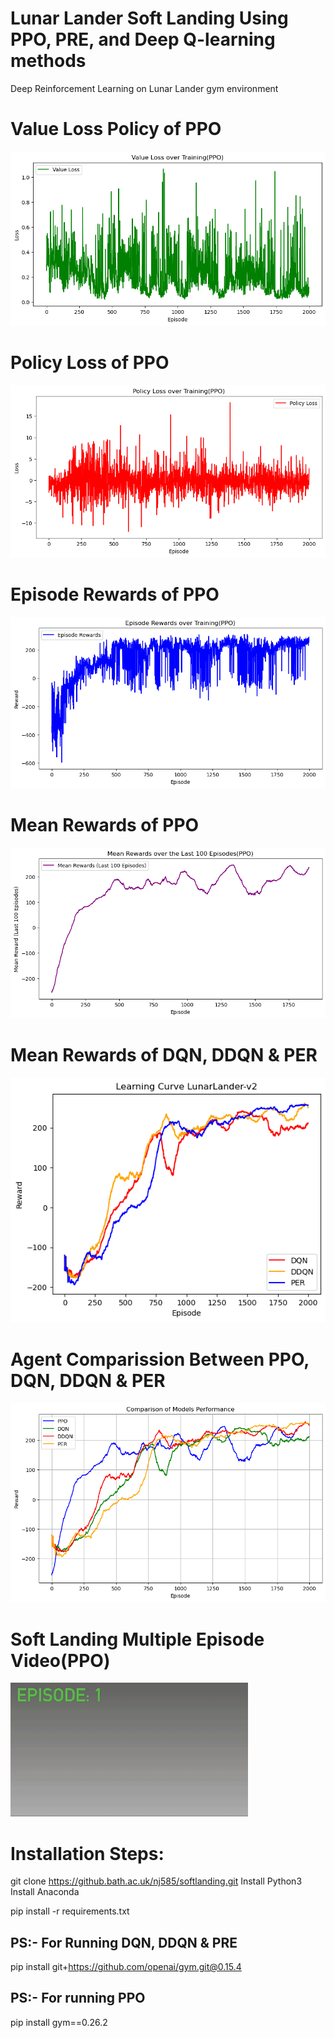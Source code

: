 # Lunar Lander Soft Landing Using PPO, PRE, and Deep Q-learning methods

Deep Reinforcement Learning on Lunar Lander gym environment

# Value Loss Policy of PPO

<img src="/src/plots/Value_Loss.png"/>

# Policy Loss of PPO

<img src="/src/plots/Policy_Loss.png"/>

# Episode Rewards of PPO

<img src="/src/plots/Episode_Rewards.png"/>

# Mean Rewards of PPO

<img src="/src/plots/Mean_Rewards.png"/>

# Mean Rewards of DQN, DDQN & PER

<img src="/src/plots/mean_rewards_PER_DQN_DDQN.png"/>

# Agent Comparission Between PPO, DQN, DDQN & PER

<img src="/src/plots/agent_comparison.png"/>

# Soft Landing Multiple Episode Video(PPO)
<img src="/SoftLanding.gif"/>

# Installation Steps:

git clone https://github.bath.ac.uk/nj585/softlanding.git
Install Python3
Install Anaconda

pip install -r requirements.txt

## PS:- For Running DQN, DDQN & PRE
pip install git+https://github.com/openai/gym.git@0.15.4

## PS:- For running PPO
pip install gym==0.26.2
